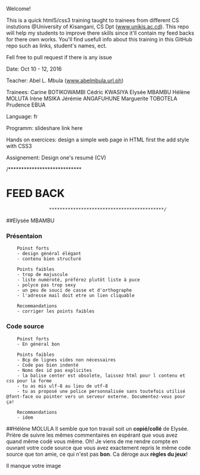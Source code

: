 Welcome!

This is a quick html5/css3 training taught to trainees from different CS instutions @University of Kisangani, CS Dpt (www.unikis.ac.cd). This repo will help my students to improve there skills since it'll contain my feed backs for there own works.
You'll find usefull info about this training in this GitHub repo such as links, student's names, ect.

Fell free to pull request if there is any issue

Date: Oct 10 - 12, 2016

Teacher: Abel L. Mbula (www.abelmbula.url.ph)

Trainees:
	Carine BOTIKOWAMBI
    Cédric KWASIYA
    Elysée MBAMBU 
    Hélène MOLUTA
    Irène MSIKA 
    Jérémie ANGAFUHUNE 
    Marguerite TOBOTELA 
    Prudence EBUA 

Language: fr

Programm: slideshare link here

Hands on exercices: design a simple web page
	in HTML first
	the add style with CSS3

Assignement: Design one's resumé (CV)

/****************************
#                    FEED BACK
                    *******************************************/
                
##Elysée MBAMBU
###    Présentaion 
        Poinst forts
        - design général élégant
        - contenu bien structuré

        Points faibles
        - trop de majuscule
        - liste numéroté, préférez plutôt liste à puce
        - polyce pas trop sexy
        - un peu de souci de casse et d'orthographe
        - l'adresse mail doit etre un lien cliquable

        Recommandations
        - corriger les points faibles
        


###    Code source
        Poinst forts
        - En général bon
        
        Points faibles
        - Bcp de lignes vides non nécessaires
        - Code pas bien indenté
        - Noms des id pas explicites
        - la balise center est obsolete, laissez html pour l contenu et css pour la forme
        - tu as mis ulf-8 au lieu de utf-8
        - tu as proposé une police personnalisée sans toutefois utilisé @font-face ou pointer vers un serveur externe. Documentez-vous pour ça!

        Recommandations
        - idem
        
##Hélène MOLULA
Il semble que ton travail soit un **copié/collé** de Elysée.
Prière de suivre les mêmes commentaires en espérant que vous avez quand même codé vous même. Oh! Je viens de me rendre compte en ouvrant votre code source que vous avez exactement repris le même code source que ton amie, ce qui n'est pas **bon**. Ca déroge aux **règles du jeux**!

Il manque votre image

